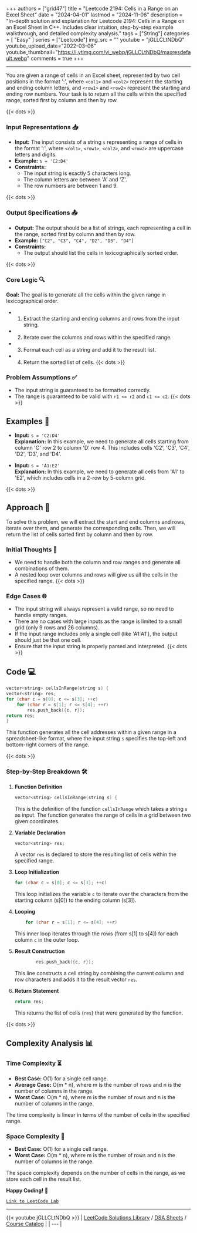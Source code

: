 
+++
authors = ["grid47"]
title = "Leetcode 2194: Cells in a Range on an Excel Sheet"
date = "2024-04-01"
lastmod = "2024-11-06"
description = "In-depth solution and explanation for Leetcode 2194: Cells in a Range on an Excel Sheet in C++. Includes clear intuition, step-by-step example walkthrough, and detailed complexity analysis."
tags = ["String"]
categories = [
    "Easy"
]
series = ["Leetcode"]
img_src = ""
youtube = "jGLLCLtNDbQ"
youtube_upload_date="2022-03-06"
youtube_thumbnail="https://i.ytimg.com/vi_webp/jGLLCLtNDbQ/maxresdefault.webp"
comments = true
+++



---
You are given a range of cells in an Excel sheet, represented by two cell positions in the format '<col1><row1>:<col2><row2>', where `<col1>` and `<col2>` represent the starting and ending column letters, and `<row1>` and `<row2>` represent the starting and ending row numbers. Your task is to return all the cells within the specified range, sorted first by column and then by row.
<!--more-->
{{< dots >}}
### Input Representations 📥
- **Input:** The input consists of a string `s` representing a range of cells in the format '<col1><row1>:<col2><row2>', where `<col1>`, `<row1>`, `<col2>`, and `<row2>` are uppercase letters and digits.
- **Example:** `s = 'C2:D4'`
- **Constraints:**
	- The input string is exactly 5 characters long.
	- The column letters are between 'A' and 'Z'.
	- The row numbers are between 1 and 9.

{{< dots >}}
### Output Specifications 📤
- **Output:** The output should be a list of strings, each representing a cell in the range, sorted first by column and then by row.
- **Example:** `["C2", "C3", "C4", "D2", "D3", "D4"]`
- **Constraints:**
	- The output should list the cells in lexicographically sorted order.

{{< dots >}}
### Core Logic 🔍
**Goal:** The goal is to generate all the cells within the given range in lexicographical order.

- 1. Extract the starting and ending columns and rows from the input string.
- 2. Iterate over the columns and rows within the specified range.
- 3. Format each cell as a string and add it to the result list.
- 4. Return the sorted list of cells.
{{< dots >}}
### Problem Assumptions ✅
- The input string is guaranteed to be formatted correctly.
- The range is guaranteed to be valid with `r1 <= r2` and `c1 <= c2`.
{{< dots >}}
## Examples 🧩
- **Input:** `s = 'C2:D4'`  \
  **Explanation:** In this example, we need to generate all cells starting from column 'C' row 2 to column 'D' row 4. This includes cells 'C2', 'C3', 'C4', 'D2', 'D3', and 'D4'.

- **Input:** `s = 'A1:E2'`  \
  **Explanation:** In this example, we need to generate all cells from 'A1' to 'E2', which includes cells in a 2-row by 5-column grid.

{{< dots >}}
## Approach 🚀
To solve this problem, we will extract the start and end columns and rows, iterate over them, and generate the corresponding cells. Then, we will return the list of cells sorted first by column and then by row.

### Initial Thoughts 💭
- We need to handle both the column and row ranges and generate all combinations of them.
- A nested loop over columns and rows will give us all the cells in the specified range.
{{< dots >}}
### Edge Cases 🌐
- The input string will always represent a valid range, so no need to handle empty ranges.
- There are no cases with large inputs as the range is limited to a small grid (only 9 rows and 26 columns).
- If the input range includes only a single cell (like 'A1:A1'), the output should just be that one cell.
- Ensure that the input string is properly parsed and interpreted.
{{< dots >}}
## Code 💻
```cpp
vector<string> cellsInRange(string s) {
vector<string> res;
for (char c = s[0]; c <= s[3]; ++c)
    for (char r = s[1]; r <= s[4]; ++r)
        res.push_back({c, r});
return res;
}
```

This function generates all the cell addresses within a given range in a spreadsheet-like format, where the input string `s` specifies the top-left and bottom-right corners of the range.

{{< dots >}}
### Step-by-Step Breakdown 🛠️
1. **Function Definition**
	```cpp
	vector<string> cellsInRange(string s) {
	```
	This is the definition of the function `cellsInRange` which takes a string `s` as input. The function generates the range of cells in a grid between two given coordinates.

2. **Variable Declaration**
	```cpp
	vector<string> res;
	```
	A vector `res` is declared to store the resulting list of cells within the specified range.

3. **Loop Initialization**
	```cpp
	for (char c = s[0]; c <= s[3]; ++c)
	```
	This loop initializes the variable `c` to iterate over the characters from the starting column (s[0]) to the ending column (s[3]).

4. **Looping**
	```cpp
	    for (char r = s[1]; r <= s[4]; ++r)
	```
	This inner loop iterates through the rows (from s[1] to s[4]) for each column `c` in the outer loop.

5. **Result Construction**
	```cpp
	        res.push_back({c, r});
	```
	This line constructs a cell string by combining the current column and row characters and adds it to the result vector `res`.

6. **Return Statement**
	```cpp
	return res;
	```
	This returns the list of cells (`res`) that were generated by the function.

{{< dots >}}
## Complexity Analysis 📊
### Time Complexity ⏳
- **Best Case:** O(1) for a single cell range.
- **Average Case:** O(m * n), where m is the number of rows and n is the number of columns in the range.
- **Worst Case:** O(m * n), where m is the number of rows and n is the number of columns in the range.

The time complexity is linear in terms of the number of cells in the specified range.

### Space Complexity 💾
- **Best Case:** O(1) for a single cell range.
- **Worst Case:** O(m * n), where m is the number of rows and n is the number of columns in the range.

The space complexity depends on the number of cells in the range, as we store each cell in the result list.

**Happy Coding! 🎉**


[`Link to LeetCode Lab`](https://leetcode.com/problems/cells-in-a-range-on-an-excel-sheet/description/)

---
{{< youtube jGLLCLtNDbQ >}}
| [LeetCode Solutions Library](https://grid47.xyz/leetcode/) / [DSA Sheets](https://grid47.xyz/sheets/) / [Course Catalog](https://grid47.xyz/courses/) |
| --- |
